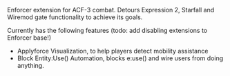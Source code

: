 Enforcer extension for ACF-3 combat. Detours Expression 2, Starfall and Wiremod gate functionality to achieve its goals.

Currently has the following features (todo: add disabling extensions to Enforcer base!)
- Applyforce Visualization, to help players detect mobility assistance
- Block Entity:Use() Automation, blocks e:use() and wire users from doing anything.
